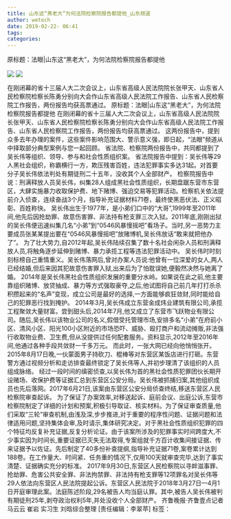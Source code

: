 ```yaml
---
title: 山东这“黑老大”为何法院检察院报告都提他_山东频道
author: wetech
date: 2019-02-22- 06:41
tags: 
categories: 
---
```

原标题：法眼|山东这“黑老大”，为何法院检察院报告都提他
<!-- more -->
                
<img align="center" border="0" src="http://p3.ifengimg.com/fck/2019_08/dbbbcc3296af22f_w530_h353.jpg" />
                
<img align="center" border="0" src="http://p2.ifengimg.com/a/2016/0810/204c433878d5cf9size1_w16_h16.png" />
            
在刚闭幕的省十三届人大二次会议上，山东省高级人民法院院长张甲天、山东省人民检察院检察长陈勇分别向大会作山东省高级人民法院工作报告、山东省人民检察院工作报告，两份报告均获高票通过。
原标题：法眼|山东这“黑老大”，为何法院检察院报告都提他
在刚闭幕的省十三届人大二次会议上，山东省高级人民法院院长张甲天、山东省人民检察院检察长陈勇分别向大会作山东省高级人民法院工作报告、山东省人民检察院工作报告，两份报告均获高票通过。
这两份报告中，提到众多去年办理的案件，这些案件影响范围大、警示意义强，即日起，“法眼”频道从中择取部分典型案例与您一起回顾。
省法院、检察院两份报告中，共同都提到了吴长伟等组织、领导、参与和社会性质组织案。
省法院报告中提到：吴长伟等29人黑社会组织，称霸横行一方，欺压残害百姓，违法犯罪事实多达31起。对首要分子吴长伟依法判处有期徒刑二十五年，没收其个人全部财产。
检察院报告中说：刑满释放人员吴长伟，纠集28人组成黑社会性质组织，长期盘踞东营市东营区，大肆实施暴力收取保护费、地下赌博、强迫交易等犯罪活动。检察机关依法提前介入侦查，连续奋战3个月，指导补充证据材料71卷，最终使黑恶伏法、正义昭彰、百姓称快。
吴长伟出生于1977年，是小弟们口中的“大哥”,1999年至2011年间,他先后因抢劫罪、故意伤害罪、非法持有枪支罪三次入狱。2011年底,刚刚出狱的吴长伟便迅速纠集几名“小弟”到“0546风暴慢摇吧”看场子。当时,另一恶势力主要成员张某某提出要在“0546风暴慢摇吧”放赌博机,吴长伟放话“敢来就把他办了”。
为了壮大势力,自2012年起,吴长伟陆续召集了数十名社会闲杂人员和刑满释放人员,将触角逐步延伸到赌博、暴力承揽工程等违法犯罪活动中。
吴长伟时时刻刻标榜自己重情重义。吴长伟落网后,曾对办案人员说:他曾有一位深爱的女人,两人已经结婚,但后来因其犯故意伤害罪入狱,出来后为了怕耽误她,便毅然决然与她离了婚。
2014年是吴长伟黑社会性质组织发展的重要分水岭。如果说在此之前,他主要靠组织赌博、放贷抽成、暴力等方式强取豪夺,之后,他试图将自己前几年打打杀杀积攒起来的“名声”变现，成立公司是最好的选择,一方面能够疯狂敛财,同时能给自己的犯罪恶行找到掩护。
2014年3月,吴长伟成立东营金成炜业建筑有限公司,承揽工程聚敛大量财富。尝到甜头后,2014年7月,他又成立了东营市飞跃物业有限公司。随后,吴长伟以该物业公司的名义,假借受托管理市场,安排多名“小弟”在府前小区、清风小区、阳光100小区附近的市场恐吓、威胁、殴打商户和流动摊贩,非法强行收取物业费、卫生费,但从没提供过任何配套服务。资料显示,2012年至2016年间,他通过各种手段共敛财一千多万元。
而此时，一张大网已经向他悄悄张开。2015年8月17日晚,一伙蒙面男子持砍刀、棍棒等对东营区某饭店进行打砸。东营警方通过视频分析和走访排查最终锁定了吴长伟等人,并初步理清了该组织的人员组成脉络。
经过一段时间的缜密侦查,以吴长伟为首的黑社会性质犯罪团伙长期开设赌场、收保护费等证据汇总到东营区公安分局。吴长伟被抓捕归案,其他组织成员也先后落网。2017年6月21日,该案由东营区公安分局侦查终结,移送东营区人民检察院审查起诉。
为了保证了办案效率,对移送起诉、庭前会议、出庭公诉,东营市检察院制定了详细的计划和预案,积极引导取证、核实材料。为了保证审查质量,他们采取“三轮”审查机制,由浅及深,步步推进,对于重要的程序性问题、证据问题和法律适用问题,坚持集体会审,及时请示,集体研究决定。对于黑社会性质组织犯罪的四个特征均反复补充证据,反复分析论证。由于该案所涉及的犯罪事实时间跨度大,不少事实因为时间长,重要证据已灭失无法取得,专案组就千方百计收集间接证据、传来证据予以佐证。先后制定了40多份补查提纲,指导补充证据71卷,案卷累计达到188卷。在工作量大、时间紧、任务重的情况下,仅用100天就审查完毕,达到了事实清楚、证据确实充分的标准。
2017年9月30日,东营区人民检察院以寻衅滋事罪、抢劫罪、危害公共安全罪、非法拘禁罪、非法持有枪支罪等12项罪名对吴长伟等29人依法向东营区人民法院提起公诉。东营区人民法院于2018年3月27日—4月1日开庭审理此案。法庭陈述阶段,29名被告人均当庭认罪。其中,被告人吴长伟被判有期徒刑25年,剥夺政治权利5年,并处没收个人全部财产。
齐鲁晚报·齐鲁壹点记者 马云云 崔岩 实习生 刘晗综合整理
[责任编辑：李翠苹]
标签：
 
             
